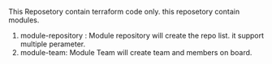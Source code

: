This Reposetory contain terraform code only. 
this reposetory contain modules. 

1. module-repository :  Module repository will create the repo list. it support multiple perameter. 
2. module-team:  Module Team will create team and members on board.


